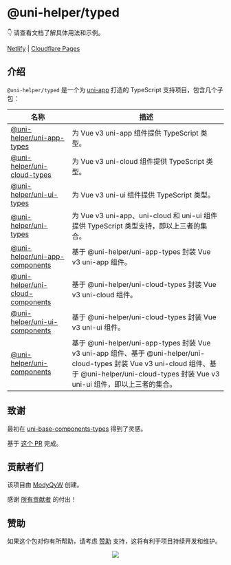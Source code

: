 # @uni-helper/typed

👇 请查看文档了解具体用法和示例。

[Netlify](https://uni-typed.netlify.app/) | [Cloudflare Pages](https://uni-typed.pages.dev/)

## 介绍

`@uni-helper/typed` 是一个为 [uni-app](https://uniapp.dcloud.net.cn/) 打造的 TypeScript 支持项目，包含几个子包：

|名称|描述|
|---|---|
|[@uni-helper/uni-app-types](https://github.com/uni-helper/typed/tree/main/packages/uni-app-types)|为 Vue v3 uni-app 组件提供 TypeScript 类型。|
|[@uni-helper/uni-cloud-types](https://github.com/uni-helper/typed/tree/main/packages/uni-cloud-types)|为 Vue v3 uni-cloud 组件提供 TypeScript 类型。|
|[@uni-helper/uni-ui-types](https://github.com/uni-helper/typed/tree/main/packages/uni-ui-types)|为 Vue v3 uni-ui 组件提供 TypeScript 类型。|
|[@uni-helper/uni-types](https://github.com/uni-helper/typed/tree/main/packages/uni-types)|为 Vue v3 uni-app、uni-cloud 和 uni-ui 组件提供 TypeScript 类型支持，即以上三者的集合。|
|[@uni-helper/uni-app-components](https://github.com/uni-helper/typed/tree/main/packages/uni-app-types)|基于 @uni-helper/uni-app-types 封装 Vue v3 uni-app 组件。|
|[@uni-helper/uni-cloud-components](https://github.com/uni-helper/typed/tree/main/packages/uni-cloud-types)|基于 @uni-helper/uni-cloud-types 封装 Vue v3 uni-cloud 组件。|
|[@uni-helper/uni-ui-components](https://github.com/uni-helper/typed/tree/main/packages/uni-ui-types)|基于 @uni-helper/uni-cloud-types 封装 Vue v3 uni-ui 组件。|
|[@uni-helper/uni-components](https://github.com/uni-helper/typed/tree/main/packages/uni-ui-types)|基于 @uni-helper/uni-app-types 封装 Vue v3 uni-app 组件、基于 @uni-helper/uni-cloud-types 封装 Vue v3 uni-cloud 组件、基于 @uni-helper/uni-cloud-types 封装 Vue v3 uni-ui 组件，即以上三者的集合。|

## 致谢

最初在 [uni-base-components-types](https://github.com/satrong/uni-base-components-types) 得到了灵感。

基于 [这个 PR](https://github.com/satrong/uni-base-components-types/pull/5) 完成。

## 贡献者们

该项目由 [ModyQyW](https://github.com/ModyQyW) 创建。

感谢 [所有贡献者](https://github.com/uni-helper/typed/graphs/contributors) 的付出！

## 赞助

如果这个包对你有所帮助，请考虑 [赞助](https://github.com/ModyQyW/sponsors) 支持，这将有利于项目持续开发和维护。

<p align="center">
  <a href="https://cdn.jsdelivr.net/gh/ModyQyW/sponsors/sponsorkit/sponsors.svg">
    <img src="https://cdn.jsdelivr.net/gh/ModyQyW/sponsors/sponsorkit/sponsors.svg"/>
  </a>
</p>
